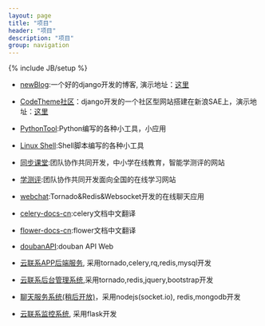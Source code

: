 ```yaml
---
layout: page
title: "项目"
header: "项目"
description: "项目"
group: navigation
---
```

{% include JB/setup %}

- [newBlog][1]:一个好的django开发的博客, 演示地址：[这里][2]

- [CodeTheme社区][3]：django开发的一个社区型网站搭建在新浪SAE上，演示地址：[这里][4]

- [PythonTool][5]:Python编写的各种小工具，小应用

- [Linux Shell][6]:Shell脚本编写的各种小工具

- [同步课堂][7]:团队协作共同开发，中小学在线教育，智能学测评的网站

- [学测评][8]:团队协作共同开发面向全国的在线学习网站

- [webchat][9]:Tornado&Redis&Websocket开发的在线聊天应用

- [celery-docs-cn][10]:celery文档中文翻译

- [flower-docs-cn][11]:flower文档中文翻译

- [doubanAPI][12]:douban API Web

- [云联系APP后端服务][13], 采用tornado,celery,rq,redis,mysql开发

- [云联系后台管理系统][14],采用tornado,redis,jquery,bootstrap开发

- [聊天服务系统(稍后开放)]()，采用nodejs(socket.io), redis,mongodb开发

- [云联系监控系统][15], 采用flask开发


[1]: https://github.com/BeginMan/newBlog
[2]: http://beginman.sinaapp.com/
[3]: https://github.com/BeginMan/codetheme
[4]: http://codetheme.sinaapp.com/
[5]: https://github.com/BeginMan/pytool
[6]: https://github.com/BeginMan/myshell
[7]: http://www.tbkt.cn/
[8]: http://www.xueceping.com/
[9]: https://github.com/BeginMan/webchat
[10]: https://github.com/BeginMan/celery-docs-cn
[11]: http://flower-docs-cn.readthedocs.org/zh/latest/
[12]: https://github.com/BeginMan/douban
[13]: http://yunlianxi.net/
[14]: http://yunlianxi.net/login?next=%2Fycloud
[15]: http://yunlianxi.net:8060/
